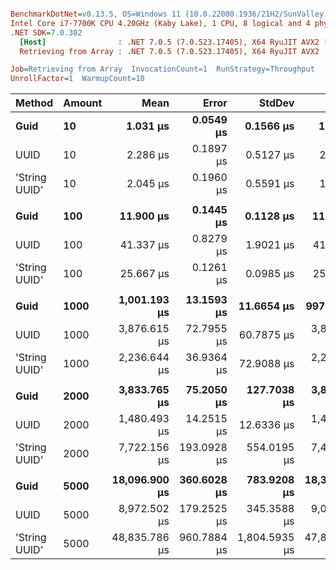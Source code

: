 ``` ini

BenchmarkDotNet=v0.13.5, OS=Windows 11 (10.0.22000.1936/21H2/SunValley)
Intel Core i7-7700K CPU 4.20GHz (Kaby Lake), 1 CPU, 8 logical and 4 physical cores
.NET SDK=7.0.302
  [Host]                : .NET 7.0.5 (7.0.523.17405), X64 RyuJIT AVX2 [AttachedDebugger]
  Retrieving from Array : .NET 7.0.5 (7.0.523.17405), X64 RyuJIT AVX2

Job=Retrieving from Array  InvocationCount=1  RunStrategy=Throughput  
UnrollFactor=1  WarmupCount=10  

```
|        Method | Amount |          Mean |       Error |        StdDev |        Median | Ratio | RatioSD |
|-------------- |------- |--------------:|------------:|--------------:|--------------:|------:|--------:|
|          **Guid** |     **10** |      **1.031 μs** |   **0.0549 μs** |     **0.1566 μs** |      **1.000 μs** |  **0.54** |    **0.16** |
|          UUID |     10 |      2.286 μs |   0.1897 μs |     0.5127 μs |      2.100 μs |  1.20 |    0.43 |
| &#39;String UUID&#39; |     10 |      2.045 μs |   0.1960 μs |     0.5591 μs |      1.900 μs |  1.00 |    0.00 |
|               |        |               |             |               |               |       |         |
|          **Guid** |    **100** |     **11.900 μs** |   **0.1445 μs** |     **0.1128 μs** |     **11.900 μs** |  **0.46** |    **0.00** |
|          UUID |    100 |     41.337 μs |   0.8279 μs |     1.9021 μs |     41.000 μs |  1.61 |    0.05 |
| &#39;String UUID&#39; |    100 |     25.667 μs |   0.1261 μs |     0.0985 μs |     25.700 μs |  1.00 |    0.00 |
|               |        |               |             |               |               |       |         |
|          **Guid** |   **1000** |  **1,001.193 μs** |  **13.1593 μs** |    **11.6654 μs** |    **997.100 μs** |  **0.45** |    **0.01** |
|          UUID |   1000 |  3,876.615 μs |  72.7955 μs |    60.7875 μs |  3,871.600 μs |  1.72 |    0.05 |
| &#39;String UUID&#39; |   1000 |  2,236.644 μs |  36.9364 μs |    72.9088 μs |  2,240.050 μs |  1.00 |    0.00 |
|               |        |               |             |               |               |       |         |
|          **Guid** |   **2000** |  **3,833.765 μs** |  **75.2050 μs** |   **127.7038 μs** |  **3,888.000 μs** |  **0.48** |    **0.04** |
|          UUID |   2000 |  1,480.493 μs |  14.2515 μs |    12.6336 μs |  1,481.450 μs |  0.17 |    0.01 |
| &#39;String UUID&#39; |   2000 |  7,722.156 μs | 193.0928 μs |   554.0195 μs |  7,463.400 μs |  1.00 |    0.00 |
|               |        |               |             |               |               |       |         |
|          **Guid** |   **5000** | **18,096.900 μs** | **360.6028 μs** |   **783.9208 μs** | **18,360.800 μs** |  **0.37** |    **0.02** |
|          UUID |   5000 |  8,972.502 μs | 179.2525 μs |   345.3588 μs |  9,091.100 μs |  0.18 |    0.01 |
| &#39;String UUID&#39; |   5000 | 48,835.786 μs | 960.7884 μs | 1,804.5935 μs | 47,871.400 μs |  1.00 |    0.00 |
